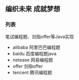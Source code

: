 ## 编织未来 成就梦想

### 列表

笔试编程题、剑指offer等Java实现

- alibaba 阿里巴巴编程题
- baidu 百度编程题java
- netease 网易编程题
- offer 剑指offer
- tencent 腾讯编程题